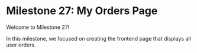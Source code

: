 # Milestone 27: My Orders Page

Welcome to Milestone 27! 

In this milestone, we focused on creating the frontend page that displays all user orders.

